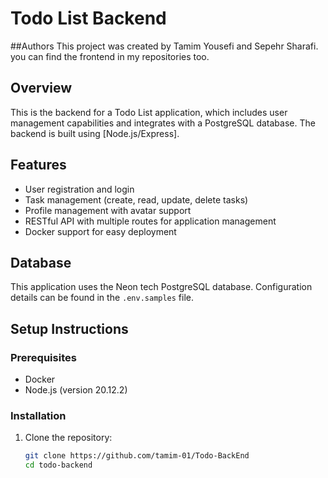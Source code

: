 # Todo List Backend
##Authors
This project was created by Tamim Yousefi and Sepehr Sharafi.
you can find the frontend in my repositories too.
## Overview
This is the backend for a Todo List application, which includes user management capabilities and integrates with a PostgreSQL database. The backend is built using [Node.js/Express].

## Features
- User registration and login
- Task management (create, read, update, delete tasks)
- Profile management with avatar support
- RESTful API with multiple routes for application management
- Docker support for easy deployment

## Database
This application uses the Neon tech PostgreSQL database. Configuration details can be found in the `.env.samples` file.

## Setup Instructions

### Prerequisites
- Docker
- Node.js (version 20.12.2)

### Installation
1. Clone the repository:
   ```bash
   git clone https://github.com/tamim-01/Todo-BackEnd
   cd todo-backend
